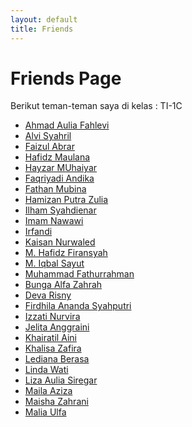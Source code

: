 ```yaml
---
layout: default
title: Friends
---
```


<div class="friends-container">
  <h1>Friends Page</h1>
<p>Berikut teman-teman saya di kelas : TI-1C</p>
<ul class="friends-list">
  <li><a href="https://lepii1.github.io/">Ahmad Aulia Fahlevi</a></li>
  <li><a href="https://alvi0syahril.github.io">Alvi Syahril</a></li>
  <li><a href="https://faizul-abrar.github.io/">Faizul Abrar</a></li>
  <li><a href="https://hafidzmaulana28.github.io/">Hafidz Maulana</a></li>
  <li><a href="https://hayzarmuhaiyar0101.github.io/">Hayzar MUhaiyar</a></li>
  <li><a href="http://faqriyadiandika.github.io">Faqriyadi Andika</a></li>
  <li><a href="https://fathan-mubina.github.io/">Fathan Mubina</a></li>
  <li><a href="https://hamizan18.github.io/">Hamizan Putra Zulia</a></li>
  <li><a href="https://ilhamdienar.github.io/">Ilham Syahdienar</a></li>
  <li><a href="https://imamnawawi1c.github.io/">Imam Nawawi</a></li>
  <li><a href="https://irfandi8.github.io/">Irfandi</a></li>
  <li><a href="https://kaisan969.github.io">Kaisan Nurwaled</a></li>
  <li><a href="https://mhafidzfiransyah.github.io">M. Hafidz Firansyah</a></li>
  <li><a href="https://iqbalsayuti0.github.io/">M. Iqbal Sayut</a></li>
  <li><a href="https://fyou00.github.io/">Muhammad Fathurrahman</a></li>
  <li><a href="https://bunga-hub.github.io/">Bunga Alfa Zahrah</a></li>
  <li><a href="http://devarisny.github.io">Deva Risny</a></li>
  <li><a href="https://firdhilaananda.github.io">Firdhila Ananda Syahputri</a></li>
  <li><a href="https://izzati31.github.io/">Izzati Nurvira</a></li>
  <li><a href="https://jexiee99.github.io">Jelita Anggraini</a></li>
  <li><a href="https://khairatilaini.github.io/">Khairatil Aini</a></li>
  <li><a href="https://khalisha0zafira.github.io/">Khalisa Zafira</a></li>
  <li><a href="https://ledianaberasa.github.io/">Lediana Berasa</a></li>
  <li><a href="https://lindawati26.github.io/">Linda Wati</a></li>
  <li><a href="https://lizaauliasiregar.github.io/">Liza Aulia Siregar</a></li>
  <li><a href="https://mailaazizaa.github.io/">Maila Aziza</a></li>
  <li><a href="https://maishazahrani.github.io/">Maisha Zahrani</a></li>
  <li><a href="https://maliaulfa2.github.io/">Malia Ulfa</a></li>
</ul>
</div>